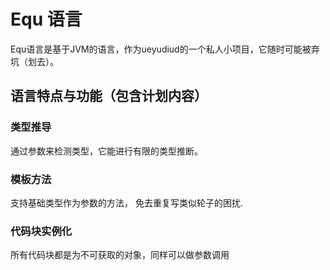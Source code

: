 # Equ 语言
Equ语言是基于JVM的语言，作为ueyudiud的一个私人小项目，它随时可能被弃坑（划去）。
## 语言特点与功能（包含计划内容）
### 类型推导
通过参数来检测类型，它能进行有限的类型推断。
### 模板方法
支持基础类型作为参数的方法， 免去重复写类似轮子的困扰.
### 代码块实例化
所有代码块都是为不可获取的对象，同样可以做参数调用